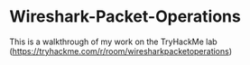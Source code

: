 # Wireshark-Packet-Operations
This is a walkthrough of my work on the TryHackMe lab (https://tryhackme.com/r/room/wiresharkpacketoperations)
